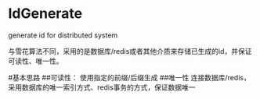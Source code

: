 # IdGenerate
generate id for distributed system

与雪花算法不同，采用的是数据库/redis或者其他介质来存储已生成的id，并保证可读性、唯一性。

#基本思路
##可读性：
使用指定的前缀/后缀生成
##唯一性
连接数据库/redis，采用数据库的唯一索引方式、redis事务的方式，保证数据唯一